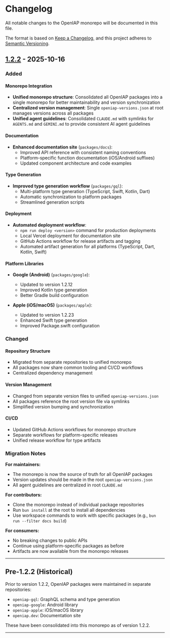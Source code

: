 # Changelog

All notable changes to the OpenIAP monorepo will be documented in this file.

The format is based on [Keep a Changelog](https://keepachangelog.com/en/1.0.0/),
and this project adheres to [Semantic Versioning](https://semver.org/spec/v2.0.0.html).

## [1.2.2] - 2025-10-16

### Added

#### Monorepo Integration

- **Unified monorepo structure**: Consolidated all OpenIAP packages into a single monorepo for better maintainability and version synchronization
- **Centralized version management**: Single `openiap-versions.json` at root manages versions across all packages
- **Unified agent guidelines**: Consolidated `CLAUDE.md` with symlinks for `AGENTS.md` and `GEMINI.md` to provide consistent AI agent guidelines

#### Documentation

- **Enhanced documentation site** (`packages/docs`):
  - Improved API reference with consistent naming conventions
  - Platform-specific function documentation (iOS/Android suffixes)
  - Updated component architecture and code examples

#### Type Generation

- **Improved type generation workflow** (`packages/gql`):
  - Multi-platform type generation (TypeScript, Swift, Kotlin, Dart)
  - Automatic synchronization to platform packages
  - Streamlined generation scripts

#### Deployment

- **Automated deployment workflow**:
  - `npm run deploy <version>` command for production deployments
  - Local Vercel deployment for documentation site
  - GitHub Actions workflow for release artifacts and tagging
  - Automated artifact generation for all platforms (TypeScript, Dart, Kotlin, Swift)

#### Platform Libraries

- **Google (Android)** (`packages/google`):
  - Updated to version 1.2.12
  - Improved Kotlin type generation
  - Better Gradle build configuration

- **Apple (iOS/macOS)** (`packages/apple`):
  - Updated to version 1.2.23
  - Enhanced Swift type generation
  - Improved Package.swift configuration

### Changed

#### Repository Structure

- Migrated from separate repositories to unified monorepo
- All packages now share common tooling and CI/CD workflows
- Centralized dependency management

#### Version Management

- Changed from separate version files to unified `openiap-versions.json`
- All packages reference the root version file via symlinks
- Simplified version bumping and synchronization

#### CI/CD

- Updated GitHub Actions workflows for monorepo structure
- Separate workflows for platform-specific releases
- Unified release workflow for type artifacts

### Migration Notes

**For maintainers:**

- The monorepo is now the source of truth for all OpenIAP packages
- Version updates should be made in the root `openiap-versions.json`
- All agent guidelines are centralized in root `CLAUDE.md`

**For contributors:**

- Clone the monorepo instead of individual package repositories
- Run `bun install` at the root to install all dependencies
- Use workspace commands to work with specific packages (e.g., `bun run --filter docs build`)

**For consumers:**

- No breaking changes to public APIs
- Continue using platform-specific packages as before
- Artifacts are now available from the monorepo releases

---

## Pre-1.2.2 (Historical)

Prior to version 1.2.2, OpenIAP packages were maintained in separate repositories:

- `openiap-gql`: GraphQL schema and type generation
- `openiap-google`: Android library
- `openiap-apple`: iOS/macOS library
- `openiap.dev`: Documentation site

These have been consolidated into this monorepo as of version 1.2.2.

---

[1.2.2]: https://github.com/hyodotdev/openiap/releases/tag/v1.2.2
